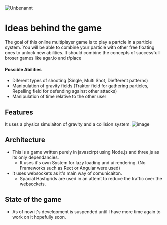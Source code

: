 ![Unbenannt](https://github.com/user-attachments/assets/f59e96da-b63d-4024-85ea-218ced2890b0)

# Ideas behind the game

The goal of this online multiplayer game is to play a partcle in a particle system.
You will be able to combine your particle with other free floating ones to unlock new abilities.
It should combine the concepts of successfull broser games like agar.io and r/place

#### Possible Abilities
+ Diferent types of shooting (Single, Multi Shot, Diefferent patterns)
+ Manipulation of gravity fields (Traktor field for gathering particles, Repelling field for defending against other attacks)
+ Manipulation of time relative to the other user

## Features

It uses a physics simulaiton of gravity and a collision system.
![image](https://github.com/user-attachments/assets/ee597f88-439e-4fef-a4ae-11f02557da14)

## Architecture

+ This is a game written purely in javascirpt using Node.js and three.js as its only dependancies.
  + It uses it's own System for lazy loading and ui rendering. (No Frameworks such as Rect or Angular were used)
+ It uses websockets as it's main way of comunicaiton.
  +  Spacial Hashgrids are used in an attemt to reduce the traffic over the websockets.

## State of the game

+ As of now it's development is suspended until I have more time again to work on it hopefully soon.
